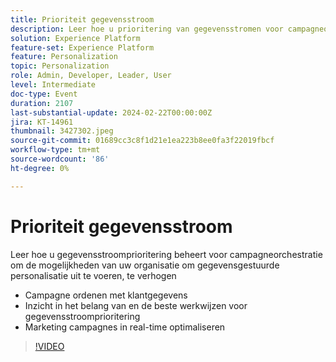 ```yaml
---
title: Prioriteit gegevensstroom
description: Leer hoe u prioritering van gegevensstromen voor campagneorchestratie beheert om de capaciteit van uw organisatie om gegevensgestuurde personalisatie uit te voeren - Campagne organiseren met klantgegevens - Inzicht in het belang van & beste praktijken van gegevensstroomprioritering - marketingcampagnes in real time optimaliseren
solution: Experience Platform
feature-set: Experience Platform
feature: Personalization
topic: Personalization
role: Admin, Developer, Leader, User
level: Intermediate
doc-type: Event
duration: 2107
last-substantial-update: 2024-02-22T00:00:00Z
jira: KT-14961
thumbnail: 3427302.jpeg
source-git-commit: 01689cc3c8f1d21e1ea223b8ee0fa3f22019fbcf
workflow-type: tm+mt
source-wordcount: '86'
ht-degree: 0%

---
```



# Prioriteit gegevensstroom

Leer hoe u gegevensstroomprioritering beheert voor campagneorchestratie om de mogelijkheden van uw organisatie om gegevensgestuurde personalisatie uit te voeren, te verhogen

- Campagne ordenen met klantgegevens
- Inzicht in het belang van en de beste werkwijzen voor gegevensstroomprioritering
- Marketing campagnes in real-time optimaliseren

>[!VIDEO](https://video.tv.adobe.com/v/3427302/?learn=on)
